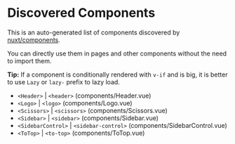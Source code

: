 # Discovered Components

This is an auto-generated list of components discovered by [nuxt/components](https://github.com/nuxt/components).

You can directly use them in pages and other components without the need to import them.

**Tip:** If a component is conditionally rendered with `v-if` and is big, it is better to use `Lazy` or `lazy-` prefix to lazy load.

- `<Header>` | `<header>` (components/Header.vue)
- `<Logo>` | `<logo>` (components/Logo.vue)
- `<Scissors>` | `<scissors>` (components/Scissors.vue)
- `<Sidebar>` | `<sidebar>` (components/Sidebar.vue)
- `<SidebarControl>` | `<sidebar-control>` (components/SidebarControl.vue)
- `<ToTop>` | `<to-top>` (components/ToTop.vue)
